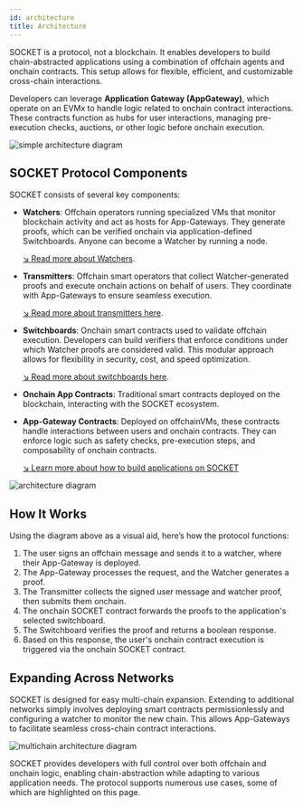 ```yaml
---
id: architecture
title: Architecture
---
```


SOCKET is a protocol, not a blockchain. It enables developers to build chain-abstracted applications using a combination of offchain agents and onchain contracts. This setup allows for flexible, efficient, and customizable cross-chain interactions.

Developers can leverage **Application Gateway (AppGateway)**, which operate on an EVMx to handle logic related to onchain contract interactions. These contracts function as hubs for user interactions, managing pre-execution checks, auctions, or other logic before onchain execution.

<div style={{ display: 'flex', justifyContent: 'center' }}>
    <img src="/img/simple-architecture.svg" alt="simple architecture diagram" style={{ width: '65%' }} />
</div>

## SOCKET Protocol Components

SOCKET consists of several key components:

- **Watchers**: Offchain operators running specialized VMs that monitor blockchain activity and act as hosts for App-Gateways. They generate proofs, which can be verified onchain via application-defined Switchboards. Anyone can become a Watcher by running a node.

    [↘ Read more about Watchers](/watchers).

- **Transmitters**: Offchain smart operators that collect Watcher-generated proofs and execute onchain actions on behalf of users. They coordinate with App-Gateways to ensure seamless execution.

    [↘ Read more about transmitters here](/transmitters).

- **Switchboards**: Onchain smart contracts used to validate offchain execution. Developers can build verifiers that enforce conditions under which Watcher proofs are considered valid. This modular approach allows for flexibility in security, cost, and speed optimization.

    [↘ Read more about switchboards here](/switchboards).

- **Onchain App Contracts**: Traditional smart contracts deployed on the blockchain, interacting with the SOCKET ecosystem.
- **App-Gateway Contracts**: Deployed on offchainVMs, these contracts handle interactions between users and onchain contracts. They can enforce logic such as safety checks, pre-execution steps, and composability of onchain contracts.

    [↘ Learn more about how to build applications on SOCKET](/writing-apps#architecture-overview)

<div style={{ display: 'flex', justifyContent: 'center' }}>
    <img src="/img/architecture.svg" alt="architecture diagram" style={{ width: '90%' }} />
</div>

## How It Works

Using the diagram above as a visual aid, here’s how the protocol functions:

1. The user signs an offchain message and sends it to a watcher, where their App-Gateway is deployed.
2. The App-Gateway processes the request, and the Watcher generates a proof.
3. The Transmitter collects the signed user message and watcher proof, then submits them onchain.
4. The onchain SOCKET contract forwards the proofs to the application's selected switchboard.
5. The Switchboard verifies the proof and returns a boolean response.
6. Based on this response, the user's onchain contract execution is triggered via the onchain SOCKET contract.

## Expanding Across Networks

SOCKET is designed for easy multi-chain expansion. Extending to additional networks simply involves deploying smart contracts permissionlessly and configuring a watcher to monitor the new chain. This allows App-Gateways to facilitate seamless cross-chain contract interactions.

<div style={{ display: 'flex', justifyContent: 'center' }}>
    <img src="/img/multichain-architecture.svg" alt="multichain architecture diagram" style={{ width: '90%' }} />
</div>

SOCKET provides developers with full control over both offchain and onchain logic, enabling chain-abstraction while adapting to various application needs. The protocol supports numerous use cases, some of which are highlighted on this page.
